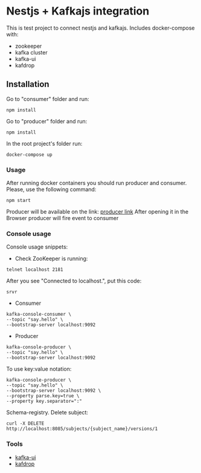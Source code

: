 # Nestjs + Kafkajs integration

This is test project to connect nestjs and kafkajs.
Includes docker-compose with:
- zookeeper
- kafka cluster
- kafka-ui
- kafdrop

## Installation
Go to "consumer" folder and run:

```shell
npm install
```

Go to "producer" folder and run:

```shell
npm install
```

In the root project's folder run:

```shell
docker-compose up
```

### Usage

After running docker containers you should run producer and consumer.
Please, use the following command:

```shell
npm start
```
Producer will be available on the link:
[producer link](http://localhost:3000)
After opening it in the Browser producer will fire event to consumer

### Console usage

Console usage snippets:

- Check ZooKeeper is running:

```shell
telnet localhost 2181
```
After you see "Connected to localhost.", put this code:
```shell
srvr
```

- Consumer

```shell
kafka-console-consumer \
--topic "say.hello" \
--bootstrap-server localhost:9092
```

- Producer

```shell
kafka-console-producer \
--topic "say.hello" \
--bootstrap-server localhost:9092
```

To use key:value notation:

```shell
kafka-console-producer \
--topic "say.hello" \
--bootstrap-server localhost:9092 \
--property parse.key=true \
--property key.separator=":"
```

Schema-registry. Delete subject:

```shell
curl -X DELETE http://localhost:8085/subjects/{subject_name}/versions/1
```

### Tools

- [kafka-ui](http://localhost:8081)
- [kafdrop](http://localhost:8082)
